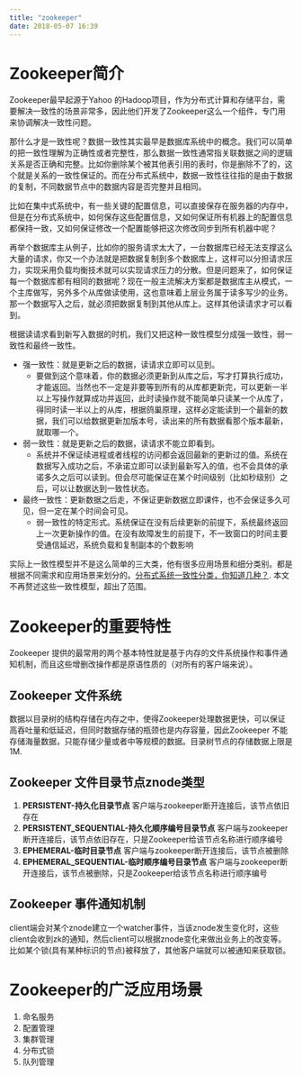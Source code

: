```yaml
---
title: "zookeeper"
date: 2018-05-07 16:39
---
```


# Zookeeper简介
Zookeeper最早起源于Yahoo 的Hadoop项目，作为分布式计算和存储平台，需要解决一致性的场景非常多，因此他们开发了Zookeeper这么一个组件，专门用来协调解决一致性问题。

那什么才是一致性呢？数据一致性其实最早是数据库系统中的概念。我们可以简单的把一致性理解为正确性或者完整性，那么数据一致性通常指关联数据之间的逻辑关系是否正确和完整。比如你删除某个被其他表引用的表时，你是删除不了的，这个就是关系的一致性保证的。而在分布式系统中，数据一致性往往指的是由于数据的复制，不同数据节点中的数据内容是否完整并且相同。

​比如在集中式系统中，有一些关键的配置信息，可以直接保存在服务器的内存中，但是在分布式系统中，如何保存这些配置信息，又如何保证所有机器上的配置信息都保持一致，又如何保证修改一个配置能够把这次修改同步到所有机器中呢？

再举个数据库主从例子，比如你的服务请求太大了，一台数据库已经无法支撑这么大量的请求，你又一个办法就是把数据复制到多个数据库上，这样可以分担请求压力，实现采用负载均衡技术就可以实现请求压力的分散。但是问题来了，如何保证每一个数据库都有相同的数据呢？现在一般主流解决方案都是数据库主从模式，一个主库做写，另外多个从库做读使用，这也意味着上层业务属于读多写少的业务。那一个数据写入之后，就必须把数据复制到其他从库上。这样其他读请求才可以看到。

根据读请求看到新写入数据的时机，我们又把这种一致性模型分成强一致性，弱一致性和最终一致性。
 - 强一致性：就是更新之后的数据，读请求立即可以见到。
   - 要做到这个意味着，你的数据必须更新到从库之后，写才打算执行成功，才能返回。当然也不一定是非要等到所有的从库都更新完，可以更新一半以上写操作就算成功并返回，此时读操作就不能简单只读某一个从库了，得同时读一半以上的从库，根据鸽巢原理，这样必定能读到一个最新的数据，我们可以给数据更新加版本号，读出来的所有数据看那个版本最新，就取哪一个。
- 弱一致性：就是更新之后的数据，读请求不能立即看到。
  - 系统并不保证续进程或者线程的访问都会返回最新的更新过的值。系统在数据写入成功之后，不承诺立即可以读到最新写入的值，也不会具体的承诺多久之后可以读到。但会尽可能保证在某个时间级别（比如秒级别）之后，可以让数据达到一致性状态。
- 最终一致性：更新数据之后走，不保证更新数据立即课件，也不会保证多久可见，但一定在某个时间会可见。
  - 弱一致性的特定形式。系统保证在没有后续更新的前提下，系统最终返回上一次更新操作的值。在没有故障发生的前提下，不一致窗口的时间主要受通信延迟，系统负载和复制副本的个数影响

实际上一致性模型并不是这么简单的三大类，他有很多应用场景和细分类别。都是根据不同需求和应用场景来划分的。[分布式系统一致性分类，你知道几种？](https://cloud.tencent.com/developer/article/1015442). 本文不再赘述这些一致性模型，超出了范围。

# Zookeeper的重要特性
Zookeeper 提供的最常用的两个基本特性就是基于内存的文件系统操作和事件通知机制，而且这些增删改操作都是原语性质的（对所有的客户端来说）。

## Zookeeper 文件系统
数据以目录树的结构存储在内存之中，使得Zookeeper处理数据更快，可以保证高吞吐量和低延迟，但同时数据存储的瓶颈也是内存容量，因此Zookeeper 不能存储海量数据，只能存储少量或者中等规模的数据。目录树节点的存储数据上限是1M.

## Zookeeper 文件目录节点znode类型
1. **PERSISTENT-持久化目录节点**
客户端与zookeeper断开连接后，该节点依旧存在 
2. **PERSISTENT_SEQUENTIAL-持久化顺序编号目录节点**
客户端与zookeeper断开连接后，该节点依旧存在，只是Zookeeper给该节点名称进行顺序编号 
3. **EPHEMERAL-临时目录节点**
客户端与zookeeper断开连接后，该节点被删除 
4. **EPHEMERAL_SEQUENTIAL-临时顺序编号目录节点**
客户端与zookeeper断开连接后，该节点被删除，只是Zookeeper给该节点名称进行顺序编号

## Zookeeper 事件通知机制
client端会对某个znode建立一个watcher事件，当该znode发生变化时，这些client会收到zk的通知，然后client可以根据znode变化来做出业务上的改变等。 比如某个锁(具有某种标识的节点)被释放了，其他客户端就可以被通知来获取锁。


# Zookeeper的广泛应用场景
1. 命名服务
2. 配置管理
3. 集群管理
4. 分布式锁
5. 队列管理
